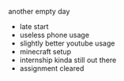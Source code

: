 another empty day
- late start
- useless phone usage
- slightly better youtube usage
- minecraft setup
- internship kinda still out there
- assignment cleared
